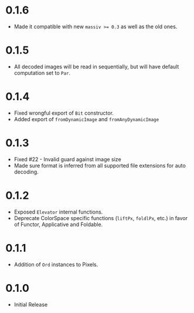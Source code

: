 # 0.1.6

* Made it compatible with new `massiv >= 0.3` as well as the old ones.

# 0.1.5

* All decoded images will be read in sequentially, but will have default computation set to `Par`.

# 0.1.4

* Fixed wrongful export of `Bit` constructor.
* Added export of `fromDynamicImage` and `fromAnyDynamicImage`

# 0.1.3

* Fixed #22 - Invalid guard against image size
* Made sure format is inferred from all supported file extensions for auto decoding.

# 0.1.2

* Exposed `Elevator` internal functions.
* Deprecate ColorSpace specific functions (`liftPx`, `foldlPx`, etc.) in favor of Functor,
  Applicative and Foldable.

# 0.1.1

* Addition of `Ord` instances to Pixels.

# 0.1.0

* Initial Release

